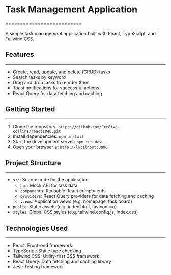 # Task Management Application
==========================

A simple task management application built with React, TypeScript, and Tailwind CSS.

## Features
--------

* Create, read, update, and delete (CRUD) tasks
* Search tasks by keyword
* Drag and drop tasks to reorder them
* Toast notifications for successful actions
* React Query for data fetching and caching

## Getting Started
---------------

1. Clone the repository: `https://github.com/Cre8ive-collins/react1840.git`
2. Install dependencies: `npm install`
3. Start the development server: `npm run dev`
4. Open your browser at `http://localhost:3000`

## Project Structure
-----------------

* `src`: Source code for the application
  + `api`: Mock API for task data
  + `components`: Reusable React components
  + `providers`: React Query providers for data fetching and caching
  + `views`: Application views (e.g. homepage, task board)
* `public`: Static assets (e.g. index.html, favicon.ico)
* `styles`: Global CSS styles (e.g. tailwind.config.js, index.css)

## Technologies Used
-----------------

* React: Front-end framework
* TypeScript: Static type checking
* Tailwind CSS: Utility-first CSS framework
* React Query: Data fetching and caching library
* Jest: Testing framework

